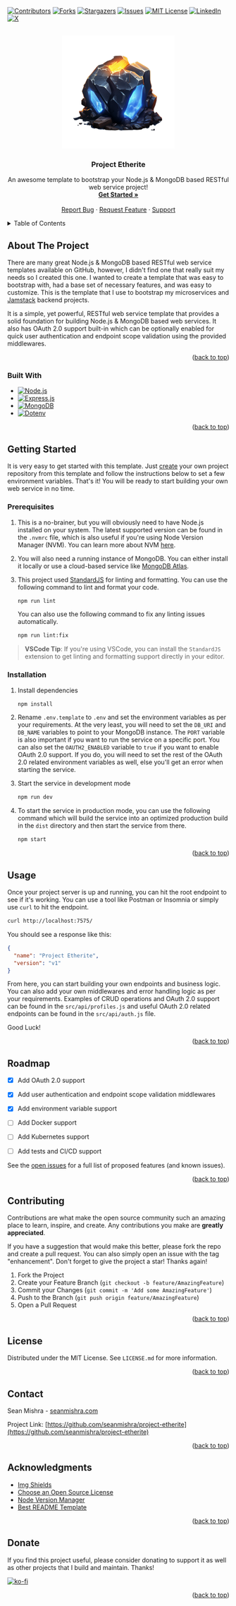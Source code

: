 <a name="readme-top"></a>

[![Contributors][contributors-shield]][contributors-url]
[![Forks][forks-shield]][forks-url]
[![Stargazers][stars-shield]][stars-url]
[![Issues][issues-shield]][issues-url]
[![MIT License][license-shield]][license-url]
[![LinkedIn][linkedin-shield]][linkedin-url]
[![X][x-shield]][x-url]



<!-- PROJECT HEADER -->
<br />
<div align="center">
  <a href="https://github.com/seanmishra/project-etherite">
    <img src="docs/images/etherite.png" alt="Logo" width="256" height="256">
  </a>

<h3 align="center">Project Etherite</h3>

  <p align="center">
    An awesome template to bootstrap your Node.js & MongoDB based RESTful web service project!
    <br />
    <a href="#getting-started"><strong>Get Started »</strong></a>
    <br />
    <br />
    <a href="https://github.com/seanmishra/project-etherite/issues/new?assignees=&labels=bug&projects=&template=bug-report---.md">Report Bug</a>
    ·
    <a href="https://github.com/seanmishra/project-etherite/issues/new?assignees=&labels=bug&projects=&template=feature-request---.md">Request Feature</a>
    ·
    <a href="https://github.com/seanmishra/project-etherite/issues/new?assignees=&labels=bug&projects=&template=support-request---.md">Support</a>
  </p>
</div>



<!-- TABLE OF CONTENTS -->
<details>
  <summary>Table of Contents</summary>
  <ol>
    <li>
      <a href="#about-the-project">About The Project</a>
      <ul>
        <li><a href="#built-with">Built With</a></li>
      </ul>
    </li>
    <li>
      <a href="#getting-started">Getting Started</a>
      <ul>
        <li><a href="#prerequisites">Prerequisites</a></li>
        <li><a href="#installation">Installation</a></li>
      </ul>
    </li>
    <li><a href="#usage">Usage</a></li>
    <li><a href="#roadmap">Roadmap</a></li>
    <li><a href="#contributing">Contributing</a></li>
    <li><a href="#license">License</a></li>
    <li><a href="#contact">Contact</a></li>
    <li><a href="#acknowledgments">Acknowledgments</a></li>
  </ol>
</details>



<!-- ABOUT THE PROJECT -->
## About The Project

There are many great Node.js & MongoDB based RESTful web service templates available on GitHub, however, I didn't find one that really suit my needs so I created this one. I wanted to create a template that was easy to bootstrap with, had a base set of necessary features, and was easy to customize. This is the template that I use to bootstrap my microservices and [Jamstack][Jamstack-url] backend projects.

It is a simple, yet powerful, RESTful web service template that provides a solid foundation for building Node.js & MongoDB based web services. It also has OAuth 2.0 support built-in which can be optionally enabled for quick user authentication and endpoint scope validation using the provided middlewares.

<p align="right">(<a href="#readme-top">back to top</a>)</p>



### Built With

- [![Node.js][Node.js]][Node-url]
- [![Express.js][Express.js]][Express-url]
- [![MongoDB][MongoDB]][MongoDB-url]
- [![Dotenv][Dotenv]][Dotenv-url]

<p align="right">(<a href="#readme-top">back to top</a>)</p>



<!-- GETTING STARTED -->
## Getting Started

It is very easy to get started with this template. Just [create][create-from-template-url] your own project repository from this template and follow the instructions below to set a few environment variables. That's it! You will be ready to start building your own web service in no time.

### Prerequisites

1. This is a no-brainer, but you will obviously need to have Node.js installed on your system. The latest supported version can be found in the `.nvmrc` file, which is also useful if you're using Node Version Manager (NVM). You can learn more about NVM [here][NVM-url].

2. You will also need a running instance of MongoDB. You can either install it locally or use a cloud-based service like [MongoDB Atlas][MongoDB-Atlas-url].

3. This project used [StandardJS][StandardJS-url] for linting and formatting. You can use the following command to lint and format your code.

   ```sh
   npm run lint
   ```

   You can also use the following command to fix any linting issues automatically.

   ```sh
   npm run lint:fix
   ```

> **VSCode Tip**: If you're using VSCode, you can install the `StandardJS` extension to get linting and formatting support directly in your editor.


### Installation

1. Install dependencies

   ```sh
   npm install
   ```

2. Rename `.env.template` to `.env` and set the environment variables as per your requirements. At the very least, you will need to set the `DB_URI` and `DB_NAME` variables to point to your MongoDB instance. The `PORT` variable is also important if you want to run the service on a specific port. You can also set the `OAUTH2_ENABLED` variable to `true` if you want to enable OAuth 2.0 support. If you do, you will need to set the rest of the OAuth 2.0 related environment variables as well, else you'll get an error when starting the service.

3. Start the service in development mode

   ```sh
   npm run dev
   ```

4. To start the service in production mode, you can use the following command which will build the service into an optimized production build in the `dist` directory and then start the service from there.

   ```sh
   npm start
   ```

<p align="right">(<a href="#readme-top">back to top</a>)</p>



<!-- USAGE EXAMPLES -->
## Usage

Once your project server is up and running, you can hit the root endpoint to see if it's working. You can use a tool like Postman or Insomnia or simply use `curl` to hit the endpoint.

```sh
curl http://localhost:7575/
```

You should see a response like this:

```json
{
  "name": "Project Etherite",
  "version": "v1"
}
```

From here, you can start building your own endpoints and business logic. You can also add your own middlewares and error handling logic as per your requirements. Examples of CRUD operations and OAuth 2.0 support can be found in the `src/api/profiles.js` and useful OAuth 2.0 related endpoints can be found in the `src/api/auth.js` file.

Good Luck!

<p align="right">(<a href="#readme-top">back to top</a>)</p>



<!-- ROADMAP -->
## Roadmap

- [x] Add OAuth 2.0 support
- [x] Add user authentication and endpoint scope validation middlewares
- [x] Add environment variable support
- [ ] Add Docker support
- [ ] Add Kubernetes support
- [ ] Add tests and CI/CD support


See the [open issues](https://github.com/seanmishra/project-etherite/issues) for a full list of proposed features (and known issues).

<p align="right">(<a href="#readme-top">back to top</a>)</p>



<!-- CONTRIBUTING -->
## Contributing

Contributions are what make the open source community such an amazing place to learn, inspire, and create. Any contributions you make are **greatly appreciated**.

If you have a suggestion that would make this better, please fork the repo and create a pull request. You can also simply open an issue with the tag "enhancement".
Don't forget to give the project a star! Thanks again!

1. Fork the Project
2. Create your Feature Branch (`git checkout -b feature/AmazingFeature`)
3. Commit your Changes (`git commit -m 'Add some AmazingFeature'`)
4. Push to the Branch (`git push origin feature/AmazingFeature`)
5. Open a Pull Request

<p align="right">(<a href="#readme-top">back to top</a>)</p>



<!-- LICENSE -->
## License

Distributed under the MIT License. See `LICENSE.md` for more information.

<p align="right">(<a href="#readme-top">back to top</a>)</p>



<!-- CONTACT -->
## Contact

Sean Mishra - [seanmishra.com](https://seanmishra.com)

Project Link: [https://github.com/seanmishra/project-etherite](https://github.com/seanmishra/project-etherite)

<p align="right">(<a href="#readme-top">back to top</a>)</p>



<!-- ACKNOWLEDGMENTS -->
## Acknowledgments

- [Img Shields](https://shields.io)
- [Choose an Open Source License](https://choosealicense.com)
- [Node Version Manager][NVM-url]
- [Best README Template](https://github.com/othneildrew/Best-README-Template)



<p align="right">(<a href="#readme-top">back to top</a>)</p>


<!-- DONATE -->
## Donate

If you find this project useful, please consider donating to support it as well as other projects that I build and maintain. Thanks!

[![ko-fi](https://ko-fi.com/img/githubbutton_sm.svg)](https://ko-fi.com/P5P0TRF3T)


<p align="right">(<a href="#readme-top">back to top</a>)</p>



<!-- MARKDOWN LINKS & IMAGES -->
<!-- https://www.markdownguide.org/basic-syntax/#reference-style-links -->
[contributors-shield]: https://img.shields.io/github/contributors/seanmishra/project-etherite.svg?style=for-the-badge
[contributors-url]: https://github.com/seanmishra/project-etherite/graphs/contributors
[forks-shield]: https://img.shields.io/github/forks/seanmishra/project-etherite.svg?style=for-the-badge
[forks-url]: https://github.com/seanmishra/project-etherite/network/members
[stars-shield]: https://img.shields.io/github/stars/seanmishra/project-etherite.svg?style=for-the-badge
[stars-url]: https://github.com/seanmishra/project-etherite/stargazers
[issues-shield]: https://img.shields.io/github/issues/seanmishra/project-etherite.svg?style=for-the-badge
[issues-url]: https://github.com/seanmishra/project-etherite/issues
[license-shield]: https://img.shields.io/github/license/seanmishra/project-etherite.svg?style=for-the-badge
[license-url]: https://github.com/seanmishra/project-etherite/blob/master/LICENSE.md
[linkedin-shield]: https://img.shields.io/badge/-seanmishra-black.svg?style=for-the-badge&logo=linkedin&color=555
[linkedin-url]: https://linkedin.com/in/seanmishra
[x-shield]: https://img.shields.io/badge/-seansapiens-black.svg?style=for-the-badge&logo=x&color=555
[x-url]: https://x.com/seansapiens
[Jamstack-url]: https://jamstack.org/
[Node.js]: https://img.shields.io/badge/Node.js-43853D?style=for-the-badge&logo=nodedotjs&logoColor=white
[Node-url]: https://nodejs.org/
[Express.js]: https://img.shields.io/badge/Express.js-white?style=for-the-badge&logo=express&logoColor=black
[Express-url]: https://expressjs.com/
[MongoDB]: https://img.shields.io/badge/MongoDB-4EA94B?style=for-the-badge&logo=mongodb&logoColor=white
[MongoDB-url]: https://www.mongodb.com/
[Dotenv]: https://img.shields.io/badge/Dotenv-gold?style=for-the-badge&logo=dotenv&logoColor=black
[Dotenv-url]: https://www.npmjs.com/package/dotenv
[create-from-template-url]: https://github.com/new?template_name=project-etherite&template_owner=seanmishra
[NVM-url]: https://github.com/nvm-sh/nvm
[MongoDB-Atlas-url]: https://www.mongodb.com/atlas
[StandardJS-url]: https://standardjs.com/
